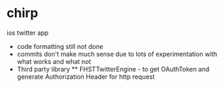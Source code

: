 chirp
=====

ios twitter app

* code formatting still not done
* commits don't make much sense due to lots of experimentation with what works and what not
* Third party library
** FHSTTwitterEngine - to get OAuthToken and generate Authorization Header for http request
